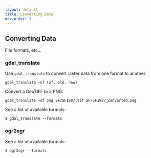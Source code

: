 ```yaml
---
layout: default
title: Converting Data
nav_order: 3
---
```


## Converting Data

File formats, etc...

### gdal_translate

Use ```gdal_translate``` to convert raster data from one format to another. 

```
gdal_translate -of (of, old, new)
```
Convert a GeoTIFF to a PNG:

```
gdal_translate -of png SF/SF1987.tif SF/SF1987_converted.png
```

See a list of available formats:

```$ gdal_translate --formats```

### ogr2ogr

See a list of available formats:

```$ ogr2ogr --formats```
